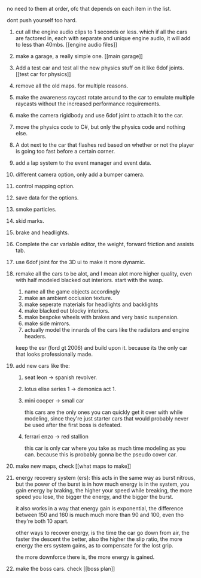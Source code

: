 no need to them at order, ofc that depends on each item in the list.

dont push yourself too hard.

1. cut all the engine audio clips to 1 seconds or less. which if all the cars are factored in, each with separate and unique engine audio, it will add to less than 40mbs. [[engine audio files]]
2. make a garage, a really simple one. [[main garage]] 
3. Add a test car and test all the new physics stuff on it like 6dof joints. [[test car for physics]]
4. remove all the old maps. for multiple reasons.
5. make the awareness raycast rotate around to the car to emulate multiple raycasts without the increased performance requirements.
6. make the camera rigidbody and use 6dof joint to attach it to the car.
7. move the physics code to C#, but only the physics code and nothing else.
8. A dot next to the car that flashes red based on whether or not the player is going too fast before a certain corner.
9. add a lap system to the event manager and event data.
10. different camera option, only add a bumper camera.
11. control mapping option.
12. save data for the options.
13. smoke particles.
14. skid marks.
15. brake and headlights.
16. Complete the car variable editor, the weight, forward friction and assists tab.
17. use 6dof joint for the 3D ui to make it more dynamic.
18. remake all the cars to be alot, and I mean alot more higher quality, even with half modeled blacked out interiors. start with the wasp. 
	1. name all the game objects accordingly
	2. make an ambient occlusion texture.
	3. make seperate materials for headlights and backlights
	4. make blacked out blocky interiors.
	5. make bespoke wheels with brakes and very basic suspension.
	6. make side mirrors.
	7. actually model the innards of the cars like the radiators and engine headers.
	
	keep the esr (ford gt 2006) and build upon it. because its the only car that looks professionally made.
19. add new cars like the:
	1. seat leon -> spanish revolver.
	2. lotus elise series 1 -> demonica act 1.
	3. mini cooper -> small car
	   
	   this cars are the only ones you can quickly get it over with while modeling, since they're just starter cars that would probably never be used after the first boss is defeated.
	4. ferrari enzo -> red stallion
	   
	   this car is only car where you take as much time modeling as you can. because this is probably gonna be the pseudo cover car.
	   
20. make new maps, check [[what maps to make]]
21. energy recovery system (ers):
	this acts in the same way as burst nitrous, but the power of the burst is in how much energy is in the system, you gain energy by braking, the higher your speed while breaking, the more speed you lose, the bigger the energy, and the bigger the burst.
	
	it also works in a way that energy gain is exponential, the difference between 150 and 160 is much much more than 90 and 100, even tho they're both 10 apart.
	
	other ways to recover energy, is the time the car go down from air, the faster the descent the better, also the higher the slip ratio, the more energy the ers system gains, as to compensate for the lost grip.
	
	the more downforce there is, the more energy is gained. 
22. make the boss cars. check [[boss plan]]